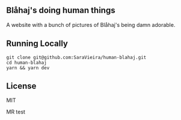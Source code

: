 ## Blåhaj's doing human things

A website with a bunch of pictures of Blåhaj's being damn adorable.

## Running Locally

```
git clone git@github.com:SaraVieira/human-blahaj.git
cd human-blahaj
yarn && yarn dev
```

## License

MIT


MR test
